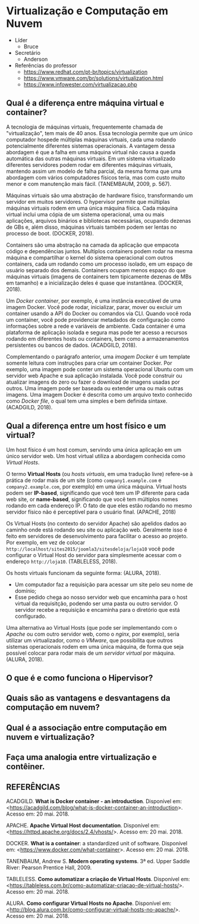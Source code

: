 
# Virtualização e Computação em Nuvem

 - Líder
	 - Bruce
 - Secretário
	 - Anderson
 - Referências do professor
	 - https://www.redhat.com/pt-br/topics/virtualization
	 - https://www.vmware.com/br/solutions/virtualization.html
	 - https://www.infowester.com/virtualizacao.php

## Qual é a diferença entre máquina virtual e container?

A tecnologia de máquinas virtuais, frequentemente chamada de "virtualização", tem mais de 40 anos. Essa tecnologia permite que um único computador hospede múltiplas máquinas virtuais, cada uma rodando potencialmente diferentes sistemas operacionais. A vantagem dessa abordagem é que a falha em uma máquina virtual não causa a queda automática das outras máquinas virtuais. Em um sistema virtualizado diferentes servidores podem rodar em diferentes máquinas virtuais, mantendo assim um modelo de falha parcial, da mesma forma que uma abordagem com vários computadores físicos teria, mas com custo muito menor e com manutenção mais fácil. (TANEMBAUM, 2009, p. 567).

Máquinas virtuais são uma abstração de hardware físico, transformando um servidor em muitos servidores. O hypervisor permite que múltiplas máquinas virtuais rodem em uma única máquina física.  Cada máquina virtual inclui uma cópia de um sistema operacional, uma ou mais aplicações, arquivos binários e bibliotecas necessárias, ocupando dezenas de GBs e, além disso, máquinas virtuais também podem ser lentas no processo de boot. (DOCKER, 2018).

Containers são uma abstração na camada da aplicação que empacota código e dependências juntos. Multiplos containers podem rodar na mesma máquina e compartilhar o kernel do sistema operacional com outros containers, cada um rodando como um processo isolado, em um espaço de usuário separado dos demais. Containers ocupam menos espaço do que máquinas virtuais (imagens de containers tem tipicamente dezenas de MBs em tamanho) e a inicialização deles é quase que instantânea. (DOCKER, 2018).

Um *Docker container*, por exemplo, é uma instância executável de uma imagem Docker. Você pode rodar, inicializar, parar, mover ou excluir um container usando a API do Docker ou comandos via CLI. Quando você roda um container, você pode providenciar metadados de configuração como informações sobre a rede e variáveis de ambiente. Cada container é uma plataforma de aplicação isolada e segura mas pode ter acesso a recursos rodando em diferentes hosts ou containers, bem como a armazenamentos persistentes ou bancos de dados. (ACADGILD, 2018).

Complementando o parágrafo anterior, uma *imagem Docker* é um template somente leitura com instruções para criar um container Docker. Por exemplo, uma imagem pode conter um sistema operacional Ubuntu com um servidor web Apache e sua aplicação instalada. Você pode construir ou atualizar imagens do zero ou fazer o download de imagens usadas por outros. Uma imagem pode ser baseada ou extender uma ou mais outras imagens. Uma imagem Docker é descrita como um arquivo texto conhecido como *Docker file*, o qual tem uma simples e bem definida sintaxe. (ACADGILD, 2018).

## Qual a diferença entre um host físico e um virtual?

Um host físico é um host comum, servindo uma única aplicação em um único servidor web. Um host virtual utiliza a abordagem conhecida como *Virtual Hosts*.

O termo **Virtual Hosts** (ou *hosts virtuais*, em uma tradução livre) refere-se à prática de rodar mais de um site (como `company1.example.com` e `company2.example.com`, por exemplo) em uma única máquina. Virtual hosts podem ser **IP-based**, significando que você tem um IP diferente para cada web site, or **name-based**, significando que você tem múltiplos nomes rodando em cada endereço IP. O fato de que eles estão rodando no mesmo servidor físico não é perceptível para o usuário final. (APACHE, 2018)

Os Virtual Hosts (no contexto do servidor Apache) são apelidos dados ao caminho onde está rodando seu site ou aplicação web. Geralmente isso é feito em servidores de desenvolvimento para facilitar o acesso ao projeto. Por exemplo, em vez de colocar `http://localhost/sites2015/joomla3/sitesdeloja/loja10` você pode configurar o Virtual Host do servidor para simplesmente acessar com o endereço `http://loja10`. (TABLELESS, 2018).

Os hosts virtuais funcionam da seguinte forma: (ALURA, 2018).

*  Um computador faz a requisição para acessar um site pelo seu nome de domínio;
*  Esse pedido chega ao nosso servidor web que encaminha para o host virtual da requisitção, podendo ser uma pasta ou outro servidor. O servidor recebe a requisição e encaminha para o diretório que está configurado.

Uma alternativa ao Virtual Hosts (que pode ser implementando com o *Apache* ou com outro servidor web, como o *nginx*, por exemplo), seria utilizar um virtualizador, como o *VMware*, que possibilita que outros sistemas operacionais rodem em uma única máquina, de forma que seja possível colocar para rodar mais de um *servidor virtual* por máquina. (ALURA, 2018).

## O que é e como funciona o Hipervisor?

## Quais são as vantagens e desvantagens da computação em nuvem?

## Qual é a associação entre computação em nuvem e virtualização?

## Faça uma analogia entre virtualização e contêiner.

## REFERÊNCIAS

ACADGILD. **What is Docker container - an introduction**. Disponível em: <<https://acadgild.com/blog/what-is-docker-container-an-introduction>>. Acesso em: 20 mai. 2018.

APACHE. **Apache Virtual Host documentation**. Disponível em: <<https://httpd.apache.org/docs/2.4/vhosts/>>. Acesso em: 20 mai. 2018.

DOCKER. **What is a container**: a standardized unit of software. Disponível em: <<https://www.docker.com/what-container>>. Acesso em: 20 mai. 2018.

TANENBAUM, Andrew S. **Modern operating systems**. 3ª ed. Upper Saddle River: Pearson Prentice Hall, 2009.

TABLELESS. **Como automatizar a criação de Virtual Hosts**. Disponível em: <<https://tableless.com.br/como-automatizar-criacao-de-virtual-hosts/>>. Acesso em: 20 mai. 2018.

ALURA. **Como configurar Virtual Hosts no Apache**. Disponível em: <<http://blog.alura.com.br/como-configurar-virtual-hosts-no-apache/>>. Acesso em: 20 mai. 2018.